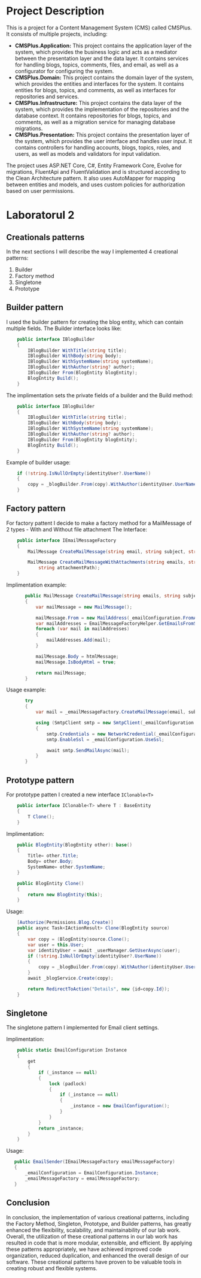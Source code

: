 

# Project Description

This is a project for a Content Management System (CMS) called CMSPlus. It consists of multiple projects, including:

- **CMSPlus.Application:** This project contains the application layer of the system, which provides the business logic and acts as a mediator between the presentation layer and the data layer. It contains services for handling blogs, topics, comments, files, and email, as well as a configurator for configuring the system.
- **CMSPlus.Domain:** This project contains the domain layer of the system, which provides the entities and interfaces for the system. It contains entities for blogs, topics, and comments, as well as interfaces for repositories and services.
- **CMSPlus.Infrastructure:** This project contains the data layer of the system, which provides the implementation of the repositories and the database context. It contains repositories for blogs, topics, and comments, as well as a migration service for managing database migrations.
- **CMSPlus.Presentation:** This project contains the presentation layer of the system, which provides the user interface and handles user input. It contains controllers for handling accounts, blogs, topics, roles, and users, as well as models and validators for input validation.

The project uses ASP.NET Core, C#, Entity Framework Core, Evolve for migrations, FluentApi and FluentValidation and is structured according to the Clean Architecture pattern. It also uses AutoMapper for mapping between entities and models, and uses custom policies for authorization based on user permissions.

# Laboratorul 2
## Creationals patterns
In the next sections I will describe the way I implemented 4 creational patterns:
1. Builder
2. Factory method
3. Singletone
4. Prototype
## Builder pattern
I used the builder pattern for creating the blog entity, which can contain multiple fields.
The Builder interface looks like:
```cs
    public interface IBlogBuilder
    {
        IBlogBuilder WithTitle(string title);
        IBlogBuilder WithBody(string body);
        IBlogBuilder WithSystemName(string systemName);
        IBlogBuilder WithAuthor(string? author);
        IBlogBuilder From(BlogEntity blogEntity);
        BlogEntity Build();
    }
```
The implimentation sets the private fields of a builder and the Build method:
```cs
    public interface IBlogBuilder
    {
        IBlogBuilder WithTitle(string title);
        IBlogBuilder WithBody(string body);
        IBlogBuilder WithSystemName(string systemName);
        IBlogBuilder WithAuthor(string? author);
        IBlogBuilder From(BlogEntity blogEntity);
        BlogEntity Build();
    }
```
Example of builder usage:
```cs
    if (!string.IsNullOrEmpty(identityUser?.UserName))
    {
        copy = _blogBuilder.From(copy).WithAuthor(identityUser.UserName).Build();
    }
```
## Factory pattern
For factory pattent I decide to make a factory method for a MailMessage of 2 types - With and Without file attachment
The Interface:
```cs
    public interface IEmailMessageFactory
    {
        MailMessage CreateMailMessage(string email, string subject, string htmlMessage);

        MailMessage CreateMailMessageWithAttachments(string emails, string subject, string htmlMessage,
            string attachmentPath);
    }
 ```
 Implimentation example:
 ```cs
        public MailMessage CreateMailMessage(string emails, string subject, string htmlMessage)
        {
            var mailMessage = new MailMessage();

            mailMessage.From = new MailAddress(_emailConfiguration.FromAddress);
            var mailAddresses = EmailMessageFactoryHelper.GetEmailsFromString(emails);
            foreach (var mail in mailAddresses)
            {
                mailAddresses.Add(mail);
            }

            mailMessage.Body = htmlMessage;
            mailMessage.IsBodyHtml = true;

            return mailMessage;
        }
 ```
 
 Usage example:
 
 ```cs
        try
        {
            var mail = _emailMessageFactory.CreateMailMessage(email, subject, htmlMessage);

            using (SmtpClient smtp = new SmtpClient(_emailConfiguration.Address, _emailConfiguration.Port))
            {
                smtp.Credentials = new NetworkCredential(_emailConfiguration.Username, _emailConfiguration.Password);
                smtp.EnableSsl = _emailConfiguration.UseSsl;

                await smtp.SendMailAsync(mail);
            }
        }
```

## Prototype pattern

For prototype patten I created a new interface `IClonable<T>`
```cs
    public interface IClonable<T> where T : BaseEntity
    {
        T Clone();
    }
```
Implimentation:
```cs
    public BlogEntity(BlogEntity other): base()
    {
        Title= other.Title;
        Body= other.Body;
        SystemName= other.SystemName;
    }

    public BlogEntity Clone()
    {
        return new BlogEntity(this);
    }
```
Usage:

```cs
    [Authorize(Permissions.Blog.Create)]
    public async Task<IActionResult> Clone(BlogEntity source)
    {
        var copy = (BlogEntity)source.Clone();
        var user = this.User;
        var identityUser = await _userManager.GetUserAsync(user);
        if (!string.IsNullOrEmpty(identityUser?.UserName))
        {
            copy = _blogBuilder.From(copy).WithAuthor(identityUser.UserName).Build();
        }
        await _blogService.Create(copy);

        return RedirectToAction("Details", new {id=copy.Id});
    }
```

## Singletone

The singletone pattern I implemented for Email client settings.

Implimentation:

```cs
    public static EmailConfiguration Instance
    {
        get
        {
            if (_instance == null)
            {
                lock (padlock)
                {
                    if (_instance == null)
                    {
                        _instance = new EmailConfiguration();
                    }
                }
            }
            return _instance;
        }
    }
 ```
 
 Usage:
 
 ```cs
    public EmailSender(IEmailMessageFactory emailMessageFactory)
    {
        _emailConfiguration = EmailConfiguration.Instance;
        _emailMessageFactory = emailMessageFactory;
    }
 ```
 ## Conclusion
 In conclusion, the implementation of various creational patterns, including the Factory Method, Singleton, Prototype, and Builder patterns, has greatly enhanced the flexibility, scalability, and maintainability of our lab work.
 Overall, the utilization of these creational patterns in our lab work has resulted in code that is more modular, extensible, and efficient. By applying these patterns appropriately, we have achieved improved code organization, reduced duplication, and enhanced the overall design of our software. These creational patterns have proven to be valuable tools in creating robust and flexible systems.
